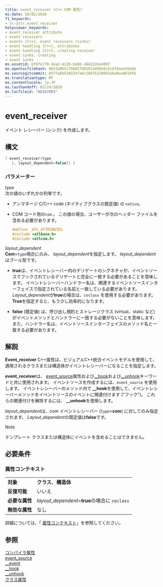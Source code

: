 ```yaml
---
title: event_receiver (C++ COM 属性)
ms.date: 10/02/2018
f1_keywords:
- vc-attr.event_receiver
helpviewer_keywords:
- event_receiver attribute
- event receivers
- events [C++], event receivers (sinks)
- event handling [C++], attributes
- event handling [C++], creating receiver
- event sinks, creating
- event sinks
ms.assetid: bf8fe770-3ea2-4128-b46b-166222ee4097
ms.openlocfilehash: 9653a0b5c756857d92914496b9c5c6f8aee56ebb
ms.sourcegitcommit: 857fa6b530224fa6c18675138043aba9aa0619fb
ms.translationtype: MT
ms.contentlocale: ja-JP
ms.lasthandoff: 03/24/2020
ms.locfileid: "80167083"
---
```

# <a name="event_receiver"></a>event_receiver

イベント レシーバー (シンク) を作成します。

## <a name="syntax"></a>構文

```cpp
[ event_receiver(type
   [, layout_dependent=false]) ]
```

### <a name="parameters"></a>パラメーター

*type*<br/>
次の値のいずれかの列挙です。

- アンマネージ C/C++ code (ネイティブクラスの既定値) の `native`。

- COM コード用の`com` 。 この値の場合、ユーザーが次のヘッダー ファイルを含める必要があります。

    ```cpp
    #define _ATL_ATTRIBUTES
    #include <atlbase.h>
    #include <atlcom.h>
    ```

*layout_dependent*<br/>
**Com**=`type`場合にのみ、 *layout_dependent*を指定します。 *layout_dependent*はブール型です。

- **true**は、イベントレシーバー内のデリゲートのシグネチャが、イベントソースでフックされているデリゲートと完全に一致する必要があることを意味します。 イベントレシーバーハンドラー名は、関連するイベントソースインターフェイスで指定されている名前と一致している必要があります。 *Layout_dependent*が**true**の場合は、`coclass` を使用する必要があります。 **True**を指定すると、もう少し効率的になります。

- **false** (既定値) は、呼び出し規約とストレージクラス (virtual、static など) がイベントメソッドとハンドラーに一致する必要がないことを意味します。また、ハンドラー名は、イベントソースインターフェイスのメソッド名と一致する必要があります。

## <a name="remarks"></a>解説

**Event_receiver** C++属性は、ビジュアルC++統合イベントモデルを使用して、適用されるクラスまたは構造体がイベントレシーバーになることを指定します。

**event_receiver**は、 [event_source](event-source.md)属性および[__hook](../../cpp/hook.md)および[__unhook](../../cpp/unhook.md)キーワードと共に使用されます。 イベントソースを作成するには、`event_source` を使用します。 イベントレシーバーのメソッド内で **__hook**を使用して、イベントレシーバーメソッドをイベントソースのイベントに関連付けます ("フック")。 これらの関連付けを解除するには、 **__unhook**を使用します。

*layout_dependent*は、com イベントレシーバー (`type`=**com**) に対してのみ指定されます。 *Layout_dependent*の既定値は**false**です。

> [!NOTE]
> テンプレート クラスまたは構造体にイベントを含めることはできません。

## <a name="requirements"></a>必要条件

### <a name="attribute-context"></a>属性コンテキスト

|||
|-|-|
|**対象**|**クラス**、**構造体**|
|**反復可能**|いいえ|
|**必要な属性**|*layout_dependent*=**true**の場合に `coclass`|
|**無効な属性**|なし|

詳細については、「 [属性コンテキスト](cpp-attributes-com-net.md#contexts)」を参照してください。

## <a name="see-also"></a>参照

[コンパイラ属性](compiler-attributes.md)<br/>
[event_source](event-source.md)<br/>
[__event](../../cpp/event.md)<br/>
[__hook](../../cpp/hook.md)<br/>
[__unhook](../../cpp/unhook.md)<br/>
[クラス属性](class-attributes.md)
